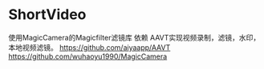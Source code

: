 # ShortVideo
使用MagicCamera的Magicfilter滤镜库
依赖 AAVT实现视频录制，滤镜，水印，本地视频滤镜。
https://github.com/aiyaapp/AAVT
https://github.com/wuhaoyu1990/MagicCamera
